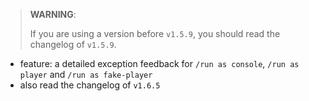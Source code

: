 > **WARNING**:
> 
> If you are using a version before `v1.5.9`, you should read the changelog of `v1.5.9`.

- feature: a detailed exception feedback for `/run as console`, `/run as player` and `/run as fake-player`
- also read the changelog of `v1.6.5`
